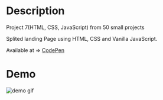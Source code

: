 # Description 

Project 7(HTML, CSS, JavaScript) from 50 small projects

Splited landing Page using HTML, CSS and Vanilla JavaScript.

Available at => [CodePen](https://codepen.io/geritooo123/full/LYRMmpb)

# Demo

![demo gif](./example.gif)

